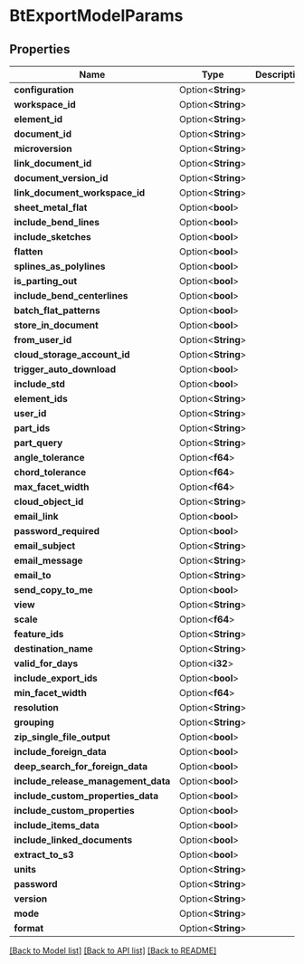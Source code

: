 # BtExportModelParams

## Properties

Name | Type | Description | Notes
------------ | ------------- | ------------- | -------------
**configuration** | Option<**String**> |  | [optional]
**workspace_id** | Option<**String**> |  | [optional]
**element_id** | Option<**String**> |  | [optional]
**document_id** | Option<**String**> |  | [optional]
**microversion** | Option<**String**> |  | [optional]
**link_document_id** | Option<**String**> |  | [optional]
**document_version_id** | Option<**String**> |  | [optional]
**link_document_workspace_id** | Option<**String**> |  | [optional]
**sheet_metal_flat** | Option<**bool**> |  | [optional]
**include_bend_lines** | Option<**bool**> |  | [optional]
**include_sketches** | Option<**bool**> |  | [optional]
**flatten** | Option<**bool**> |  | [optional]
**splines_as_polylines** | Option<**bool**> |  | [optional]
**is_parting_out** | Option<**bool**> |  | [optional]
**include_bend_centerlines** | Option<**bool**> |  | [optional]
**batch_flat_patterns** | Option<**bool**> |  | [optional]
**store_in_document** | Option<**bool**> |  | [optional]
**from_user_id** | Option<**String**> |  | [optional]
**cloud_storage_account_id** | Option<**String**> |  | [optional]
**trigger_auto_download** | Option<**bool**> |  | [optional]
**include_std** | Option<**bool**> |  | [optional]
**element_ids** | Option<**String**> |  | [optional]
**user_id** | Option<**String**> |  | [optional]
**part_ids** | Option<**String**> |  | [optional]
**part_query** | Option<**String**> |  | [optional]
**angle_tolerance** | Option<**f64**> |  | [optional]
**chord_tolerance** | Option<**f64**> |  | [optional]
**max_facet_width** | Option<**f64**> |  | [optional]
**cloud_object_id** | Option<**String**> |  | [optional]
**email_link** | Option<**bool**> |  | [optional]
**password_required** | Option<**bool**> |  | [optional]
**email_subject** | Option<**String**> |  | [optional]
**email_message** | Option<**String**> |  | [optional]
**email_to** | Option<**String**> |  | [optional]
**send_copy_to_me** | Option<**bool**> |  | [optional]
**view** | Option<**String**> |  | [optional]
**scale** | Option<**f64**> |  | [optional]
**feature_ids** | Option<**String**> |  | [optional]
**destination_name** | Option<**String**> |  | [optional]
**valid_for_days** | Option<**i32**> |  | [optional]
**include_export_ids** | Option<**bool**> |  | [optional]
**min_facet_width** | Option<**f64**> |  | [optional]
**resolution** | Option<**String**> |  | [optional]
**grouping** | Option<**String**> |  | [optional]
**zip_single_file_output** | Option<**bool**> |  | [optional]
**include_foreign_data** | Option<**bool**> |  | [optional]
**deep_search_for_foreign_data** | Option<**bool**> |  | [optional]
**include_release_management_data** | Option<**bool**> |  | [optional]
**include_custom_properties_data** | Option<**bool**> |  | [optional]
**include_custom_properties** | Option<**bool**> |  | [optional]
**include_items_data** | Option<**bool**> |  | [optional]
**include_linked_documents** | Option<**bool**> |  | [optional]
**extract_to_s3** | Option<**bool**> |  | [optional]
**units** | Option<**String**> |  | [optional]
**password** | Option<**String**> |  | [optional]
**version** | Option<**String**> |  | [optional]
**mode** | Option<**String**> |  | [optional]
**format** | Option<**String**> |  | [optional]

[[Back to Model list]](../README.md#documentation-for-models) [[Back to API list]](../README.md#documentation-for-api-endpoints) [[Back to README]](../README.md)


